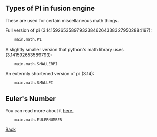 ## Types of PI in fusion engine
These are used for certain miscellaneous math things.

Full version of pi (3.141592653589793238462643383279502884197):
```python
	main.math.PI
```
A slightly smaller version that python's math library uses (3.141592653589793):
```python
	main.math.SMALLERPI
```
An extermly shortened version of pi (3.14):
```python
	main.math.SMALLPI
```
## Euler's Number
You can read more about it [here.](https://en.wikipedia.org/wiki/E_(mathematical_constant))
```python
	main.math.EULERNUMBER
```
[Back](<https://dimkauzh.github.io/fusion-engine/docs/wiki/keys.html>)
